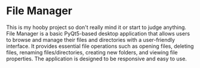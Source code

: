 # File Manager


This is my hooby project so don't really mind it or start to judge anything. File Manager is a basic PyQt5-based desktop application that allows users to browse and manage their files and directories with a user-friendly interface. It provides essential file operations such as opening files, deleting files, renaming files/directories, creating new folders, and viewing file properties. The application is designed to be responsive and easy to use.
